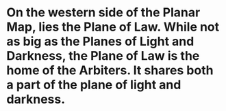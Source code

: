 # On the western side of the Planar Map, lies the Plane of Law. While not as big as the Planes of Light and Darkness, the Plane of Law is the home of the Arbiters. It shares both a part of the plane of light and darkness.